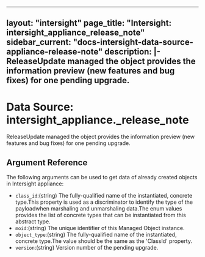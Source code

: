 
---
layout: "intersight"
page_title: "Intersight: intersight_appliance_release_note"
sidebar_current: "docs-intersight-data-source-appliance-release-note"
description: |-
ReleaseUpdate managed the object provides the information preview (new features and bug fixes) for one pending upgrade.
---

# Data Source: intersight_appliance._release_note
ReleaseUpdate managed the object provides the information preview (new features and bug fixes) for one pending upgrade.
## Argument Reference
The following arguments can be used to get data of already created objects in Intersight appliance:
* `class_id`:(string) The fully-qualified name of the instantiated, concrete type.This property is used as a discriminator to identify the type of the payloadwhen marshaling and unmarshaling data.The enum values provides the list of concrete types that can be instantiated from this abstract type. 
* `moid`:(string) The unique identifier of this Managed Object instance. 
* `object_type`:(string) The fully-qualified name of the instantiated, concrete type.The value should be the same as the 'ClassId' property. 
* `version`:(string) Version number of the pending upgrade. 
